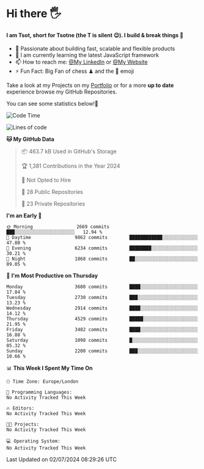 # Hi there :raised_hand_with_fingers_splayed:
#### I am Tsot, short for Tsotne (the T is silent :wink:). I build & break things :space_invader:
- :telescope: Passionate about building fast, scalable and flexible products
- :seedling: I am currently learning the latest JavaScript framework 
- :mailbox: How to reach me: [@My LinkedIn](https://www.linkedin.com/in/tsotne-gvadzabia/) or [@My Website](https://tsotne.co.uk/contact)
- :zap: Fun Fact: Big Fan of chess ♟ and the 👾 emoji

Take a look at my Projects on my [Portfolio](https://tsotne.co.uk/) or for a more **up to date** experience browse my GitHub Repositories.

You can see some statistics below!:space_invader:
<!--START_SECTION:waka-->
![Code Time](http://img.shields.io/badge/Code%20Time-761%20hrs%202%20mins-blue)

![Lines of code](https://img.shields.io/badge/From%20Hello%20World%20I%27ve%20Written-6.8%20million%20lines%20of%20code-blue)

**🐱 My GitHub Data** 

> 📦 463.7 kB Used in GitHub's Storage 
 > 
> 🏆 1,381 Contributions in the Year 2024
 > 
> 🚫 Not Opted to Hire
 > 
> 📜 28 Public Repositories 
 > 
> 🔑 23 Private Repositories 
 > 
**I'm an Early 🐤** 

```text
🌞 Morning                2669 commits        ███░░░░░░░░░░░░░░░░░░░░░░   12.94 % 
🌆 Daytime                9862 commits        ████████████░░░░░░░░░░░░░   47.80 % 
🌃 Evening                6234 commits        ████████░░░░░░░░░░░░░░░░░   30.21 % 
🌙 Night                  1868 commits        ██░░░░░░░░░░░░░░░░░░░░░░░   09.05 % 
```
📅 **I'm Most Productive on Thursday** 

```text
Monday                   3680 commits        ████░░░░░░░░░░░░░░░░░░░░░   17.84 % 
Tuesday                  2730 commits        ███░░░░░░░░░░░░░░░░░░░░░░   13.23 % 
Wednesday                2914 commits        ████░░░░░░░░░░░░░░░░░░░░░   14.12 % 
Thursday                 4529 commits        █████░░░░░░░░░░░░░░░░░░░░   21.95 % 
Friday                   3482 commits        ████░░░░░░░░░░░░░░░░░░░░░   16.88 % 
Saturday                 1098 commits        █░░░░░░░░░░░░░░░░░░░░░░░░   05.32 % 
Sunday                   2200 commits        ███░░░░░░░░░░░░░░░░░░░░░░   10.66 % 
```


📊 **This Week I Spent My Time On** 

```text
🕑︎ Time Zone: Europe/London

💬 Programming Languages: 
No Activity Tracked This Week

🔥 Editors: 
No Activity Tracked This Week

🐱‍💻 Projects: 
No Activity Tracked This Week

💻 Operating System: 
No Activity Tracked This Week
```


 Last Updated on 02/07/2024 08:29:26 UTC
<!--END_SECTION:waka-->
